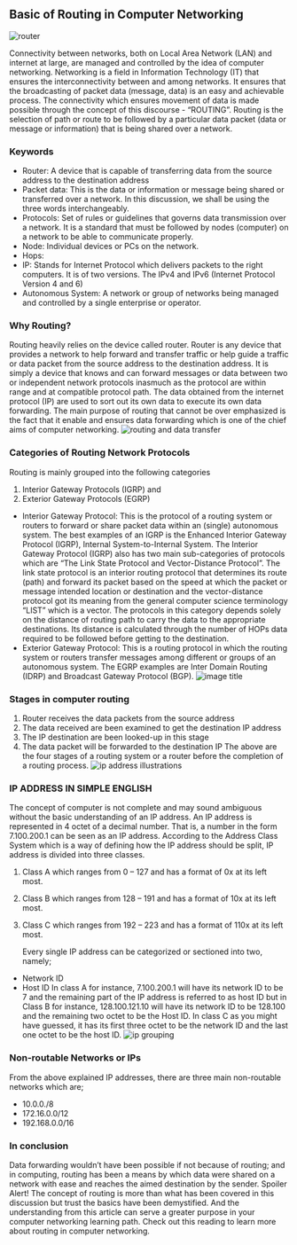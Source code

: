 ## Basic of Routing in Computer Networking

![router](/engineering-education/articles/basic-of-routing-in-computer-networking/new-folder/router.jpg)

Connectivity between networks, both on Local Area Network (LAN) and internet at large, are managed and controlled by the idea of computer networking. Networking is a field in Information Technology (IT) that ensures the interconnectivity between and among networks. It ensures that the broadcasting of packet data (message, data) is an easy and achievable process. The connectivity which ensures movement of data is made possible through the concept of this discourse - “ROUTING”. Routing is the selection of path or route to be followed by a particular data packet (data or message or information) that is being shared over a network.

### Keywords

- Router: A device that is capable of transferring data from the source address to the destination address
- Packet data: This is the data or information or message being shared or transferred over a network. In this discussion, we shall be using the three words interchangeably.
- Protocols: Set of rules or guidelines that governs data transmission over a network. It is a standard that must be followed by nodes (computer) on a network to be able to communicate properly.
- Node: Individual devices or PCs on the network.
- Hops:
- IP: Stands for Internet Protocol which delivers packets to the right computers. It is of two versions. The IPv4 and IPv6 (Internet Protocol Version 4 and 6)
- Autonomous System: A network or group of networks being managed and controlled by a single enterprise or operator.

### Why Routing?

Routing heavily relies on the device called router. Router is any device that provides a network to help forward and transfer traffic or help guide a traffic or data packet from the source address to the destination address. It is simply a device that knows and can forward messages or data between two or independent network protocols inasmuch as the protocol are within range and at compatible protocol path. The data obtained from the internet protocol (IP) are used to sort out its own data to execute its own data forwarding.
The main purpose of routing that cannot be over emphasized is the fact that it enable and ensures data forwarding which is one of the chief aims of computer networking.
![routing and data transfer](/engineering-education/new-folder-name/Transfer.jpeg)

### Categories of Routing Network Protocols

Routing is mainly grouped into the following categories

1. Interior Gateway Protocols (IGRP) and
2. Exterior Gateway Protocols (EGRP)

- Interior Gateway Protocol: This is the protocol of a routing system or routers to forward or share packet data within an (single) autonomous system. The best examples of an IGRP is the Enhanced Interior Gateway Protocol (IGRP), Internal System-to-Internal System.
  The Interior Gateway Protocol (IGRP) also has two main sub-categories of protocols which are “The Link State Protocol and Vector-Distance Protocol”. The link state protocol is an interior routing protocol that determines its route (path) and forward its packet based on the speed at which the packet or message intended location or destination and the vector-distance protocol got its meaning from the general computer science terminology “LIST” which is a vector. The protocols in this category depends solely on the distance of routing path to carry the data to the appropriate destinations. Its distance is calculated through the number of HOPs data required to be followed before getting to the destination.
- Exterior Gateway Protocol: This is a routing protocol in which the routing system or routers transfer messages among different or groups of an autonomous system. The EGRP examples are Inter Domain Routing (IDRP) and Broadcast Gateway Protocol (BGP).
![image title](/engineering-education/new-folder-name/image-name.jpg)

### Stages in computer routing

1. Router receives the data packets from the source address
2. The data received are been examined to get the destination IP address
3. The IP destination are been looked-up in this stage
4. The data packet will be forwarded to the destination IP
   The above are the four stages of a routing system or a router before the completion of a routing process.
![ip address illustrations](/engineering-education/new-folder/Ip.jpeg)

### IP ADDRESS IN SIMPLE ENGLISH

The concept of computer is not complete and may sound ambiguous without the basic understanding of an IP address. An IP address is represented in 4 octet of a decimal number. That is, a number in the form 7.100.200.1 can be seen as an IP address. According to the Address Class System which is a way of defining how the IP address should be split, IP address is divided into three classes.

1. Class A which ranges from 0 – 127 and has a format of 0x at its left most.
2. Class B which ranges from 128 – 191 and has a format of 10x at its left most.
3. Class C which ranges from 192 – 223 and has a format of 110x at its left most.


   Every single IP address can be categorized or sectioned into two, namely;

- Network ID
- Host ID
  In class A for instance, 7.100.200.1 will have its network ID to be 7 and the remaining part of the IP address is referred to as host ID but in Class B for instance, 128.100.121.10 will have its network ID to be 128.100 and the remaining two octet to be the Host ID. In class C as you might have guessed, it has its first three octet to be the network ID and the last one octet to be the host ID.
  ![ip grouping](/engineering-education/new-folder/Hostidpng)
  
###  Non-routable Networks or IPs
  From the above explained IP addresses, there are three main non-routable networks which are;
- 10.0.0./8
- 172.16.0.0/12
- 192.168.0.0/16

### In conclusion

Data forwarding wouldn’t have been possible if not because of routing; and in computing, routing has been a means by which data were shared on a network with ease and reaches the aimed destination by the sender. Spoiler Alert! The concept of routing is more than what has been covered in this discussion but trust the basics have been demystified. And the understanding from this article can serve a greater purpose in your computer networking learning path. Check out this reading to learn more about routing in computer networking.
